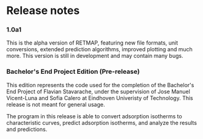 # Release notes

### 1.0a1

This is the alpha version of RETMAP, featuring new file formats, unit conversions,
extended prediction algorithms, improved plotting and much more. This version is still
in development and may contain many bugs.


### Bachelor's End Project Edition (Pre-release)

This edition represents the code used for the completion of the Bachelor's End Project 
of Flavian Stavarache, under the supervision of Jose Manuel Vicent-Luna and Sofia Calero 
at Eindhoven Univeristy of Technology. This release is not meant for general usage.

The program in this release is able to convert adsorption isotherms to characteristic 
curves, predict adsorption isotherms, and analyze the results and predictions.
